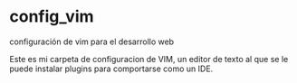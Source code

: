 # config_vim
configuración de vim para el desarrollo web

Este es mi carpeta de configuracion de VIM, un editor de texto al que se le puede instalar plugins para comportarse como un IDE.
